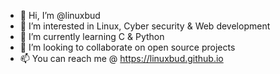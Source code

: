 - 👋 Hi, I’m @linuxbud
- 👀 I’m interested in Linux, Cyber security & Web development
- 🌱 I’m currently learning C & Python
- 💞️ I’m looking to collaborate on open source projects
- 📫 You can reach me @ https://linuxbud.github.io

<!---
linuxbud/linuxbud is a ✨ special ✨ repository because its `README.md` (this file) appears on your GitHub profile.
You can click the Preview link to take a look at your changes.
--->
